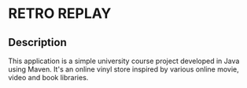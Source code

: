 # RETRO REPLAY

## Description

This application is a simple university course project developed in Java using Maven.
It's an online vinyl store inspired by various online movie, video and book libraries.
